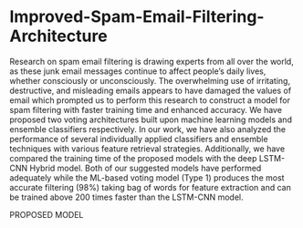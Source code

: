 # Improved-Spam-Email-Filtering-Architecture

Research on spam email filtering is drawing experts from all
over the world, as these junk email messages continue to affect people’s
daily lives, whether consciously or unconsciously. The overwhelming use
of irritating, destructive, and misleading emails appears to have damaged
the values of email which prompted us to perform this research to construct a model for spam filtering with faster training time and enhanced
accuracy. We have proposed two voting architectures built upon machine learning models and ensemble classifiers respectively. In our work,
we have also analyzed the performance of several individually applied
classifiers and ensemble techniques with various feature retrieval strategies. Additionally, we have compared the training time of the proposed
models with the deep LSTM-CNN Hybrid model. Both of our suggested
models have performed adequately while the ML-based voting model
(Type 1) produces the most accurate filtering (98%) taking bag of words
for feature extraction and can be trained above 200 times faster than the
LSTM-CNN model.

PROPOSED MODEL



